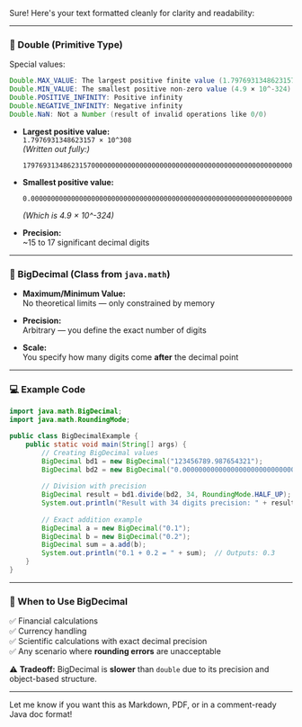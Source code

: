 Sure! Here's your text formatted cleanly for clarity and readability:

---

### 🔢 Double (Primitive Type)
Special values:

```java
Double.MAX_VALUE: The largest positive finite value (1.7976931348623157 × 10^308)
Double.MIN_VALUE: The smallest positive non-zero value (4.9 × 10^-324)
Double.POSITIVE_INFINITY: Positive infinity
Double.NEGATIVE_INFINITY: Negative infinity
Double.NaN: Not a Number (result of invalid operations like 0/0)
```

- **Largest positive value:**  
  `1.7976931348623157 × 10^308`  
  *(Written out fully:)*
  ```
  179769313486231570000000000000000000000000000000000000000000000000000000000000000000000000000000000000000000000000000000000000000000000000000000000000000000000000000000000000000000000000000000000000000000000000000000000000000000000000000000000000000000000000000000000000000000000000000000000000000000000000000
  ```

- **Smallest positive value:**
  ```
  0.0000000000000000000000000000000000000000000000000000000000000000000000000000000000000000000000000000000000000000000000000000000000000000000000000000000000000000000000000000000000000000000000000000000000000000000000000000000000000000000000000000000000000000000000000000000000000000000000000000000000000000000000000000000000049
  ```
  *(Which is 4.9 × 10^-324)*

- **Precision:**  
  ~15 to 17 significant decimal digits

---

### 🧮 BigDecimal (Class from `java.math`)

- **Maximum/Minimum Value:**  
  No theoretical limits — only constrained by memory

- **Precision:**  
  Arbitrary — you define the exact number of digits

- **Scale:**  
  You specify how many digits come **after** the decimal point

---

### 💻 Example Code

```java
import java.math.BigDecimal;
import java.math.RoundingMode;

public class BigDecimalExample {
    public static void main(String[] args) {
        // Creating BigDecimal values
        BigDecimal bd1 = new BigDecimal("123456789.987654321");
        BigDecimal bd2 = new BigDecimal("0.00000000000000000000000000001");
        
        // Division with precision
        BigDecimal result = bd1.divide(bd2, 34, RoundingMode.HALF_UP);
        System.out.println("Result with 34 digits precision: " + result);
        
        // Exact addition example
        BigDecimal a = new BigDecimal("0.1");
        BigDecimal b = new BigDecimal("0.2");
        BigDecimal sum = a.add(b);
        System.out.println("0.1 + 0.2 = " + sum);  // Outputs: 0.3
    }
}
```

---

### 📌 When to Use BigDecimal

✅ Financial calculations  
✅ Currency handling  
✅ Scientific calculations with exact decimal precision  
✅ Any scenario where **rounding errors** are unacceptable

⚠️ **Tradeoff:** BigDecimal is **slower** than `double` due to its precision and object-based structure.

---

Let me know if you want this as Markdown, PDF, or in a comment-ready Java doc format!